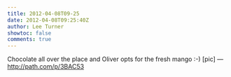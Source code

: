 ```yaml
---
title: 2012-04-08T09-25
date: 2012-04-08T09:25:40Z
author: Lee Turner
showtoc: false
comments: true
---
```


Chocolate all over the place and Oliver opts for the fresh mango :-) [pic] — http://path.com/p/3BAC53

